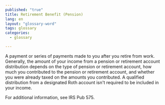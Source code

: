 ```yaml
---
published: "true"
title: Retirement Benefit (Pension)
lang: en
layout: "glossary-word"
tags: glossary
categories: 
  - glossary

---
```


A payment or series of payments made to you after you retire from work. Generally, the amount of your income from a pension or retirement account distribution depends on the type of pension or retirement account, how much you contributed to the pension or retirement account, and whether you were already taxed on the amounts you contributed. A qualified distribution from a designated Roth account isn't required to be included in your income.

For additional information, see IRS Pub 575.
